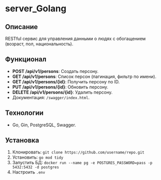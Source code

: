 # server_Golang

## Описание
RESTful сервис для управления данными о людях с обогащением (возраст, пол, национальность).

## Функционал
- **POST /api/v1/persons**: Создать персону.
- **GET /api/v1/persons**: Список персон (пагинация, фильтр по имени).
- **GET /api/v1/persons/{id}**: Получить персону по ID.
- **PUT /api/v1/persons/{id}**: Обновить персону.
- **DELETE /api/v1/persons/{id}**: Удалить персону.
- Документация: `/swagger/index.html`.

## Технологии
- Go, Gin, PostgreSQL, Swagger.

## Установка
1. Клонировать: `git clone https://github.com/username/repo.git`
2. Установить: `go mod tidy`
3. Запустить БД: `docker run --name pg -e POSTGRES_PASSWORD=pass -p 5432:5432 -d postgres`
4. Настроить `.env`
